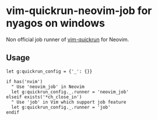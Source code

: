 # vim-quickrun-neovim-job for nyagos on windows

Non official job runner of [vim-quickrun][] for Neovim.

[vim-quickrun]: https://github.com/thinca/vim-quickrun

## Usage

```vim
let g:quickrun_config = {'_': {}}

if has('nvim')
  " Use 'neovim_job' in Neovim
  let g:quickrun_config._.runner = 'neovim_job'
elseif exists('*ch_close_in')
  " Use 'job' in Vim which support job feature
  let g:quickrun_config._.runner = 'job'
endif
```
